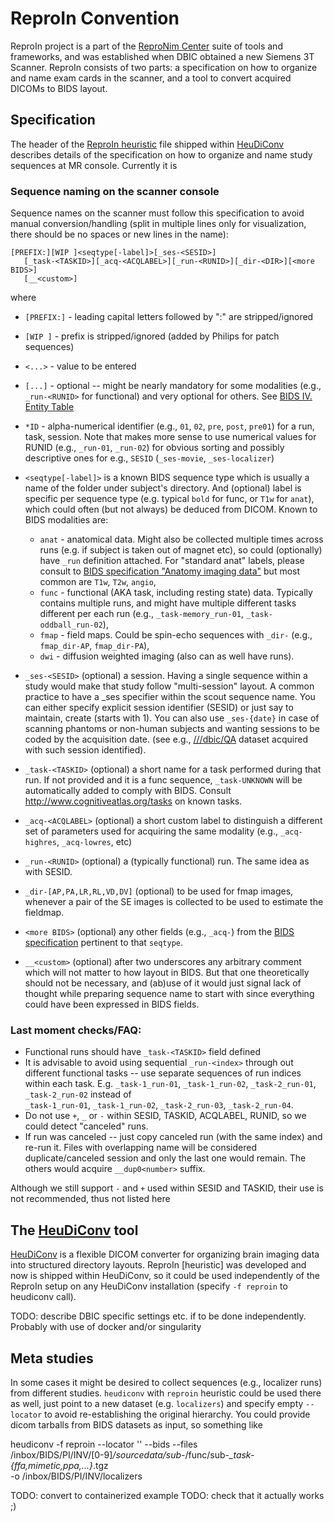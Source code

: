 # ReproIn Convention

ReproIn project is a part of the [ReproNim Center](http://ReproNim.org)
suite of tools and frameworks, and was established when DBIC obtained a new
Siemens 3T Scanner.   ReproIn consists of two parts: a specification on how to 
organize and name exam cards in the scanner, and a tool to convert acquired
DICOMs to BIDS layout.


## Specification

The header of the [ReproIn heuristic] file shipped within [HeuDiConv] describes details of the
specification on how to organize and name study sequences at MR console.  Currently it is

### Sequence naming on the scanner console

Sequence names on the scanner must follow this specification to avoid manual
conversion/handling (split in multiple lines only for visualization, there 
should be no spaces or new lines in the name):

    [PREFIX:][WIP ]<seqtype[-label]>[_ses-<SESID>]
       [_task-<TASKID>][_acq-<ACQLABEL>][_run-<RUNID>][_dir-<DIR>][<more BIDS>]
       [__<custom>]

where

 - `[PREFIX:]` - leading capital letters followed by ":" are stripped/ignored
 - `[WIP ]` - prefix is stripped/ignored (added by Philips for patch sequences)
 - `<...>` - value to be entered
 - `[...]` - optional -- might be nearly mandatory for some modalities (e.g.,
         `_run-<RUNID>` for functional) and very optional for others. 
         See [BIDS IV. Entity Table](https://bids-specification.readthedocs.io/en/stable/99-appendices/04-entity-table.html)
 - `*ID` - alpha-numerical identifier (e.g., `01`, `02`, `pre`, `post`, `pre01`)
       for a run, task, session. Note that makes more sense to use numerical 
       values for RUNID (e.g., `_run-01`, `_run-02`) for obvious sorting and possibly
       descriptive ones for e.g., `SESID` (`_ses-movie`, `_ses-localizer`)


- `<seqtype[-label]>`
   is a known BIDS sequence type which is usually a name of the folder under
   subject's directory. And (optional) label is specific per sequence type
   (e.g. typical `bold` for func, or `T1w` for `anat`), which could often
   (but not always) be deduced from DICOM. Known to BIDS modalities are:

   - `anat` - anatomical data.  Might also be collected multiple times across
            runs (e.g. if subject is taken out of magnet etc), so could
            (optionally) have `_run` definition attached. For "standard anat"
            labels, please consult to [BIDS specification "Anatomy imaging data"]
            but most common are `T1w`, `T2w`, `angio`,
   - `func` - functional (AKA task, including resting state) data.
            Typically contains multiple runs, and might have multiple different
            tasks different per each run
            (e.g., `_task-memory_run-01`, `_task-oddball_run-02`),
   - `fmap` - field maps. Could be spin-echo sequences with `_dir-`
            (e.g., `fmap_dir-AP`, `fmap_dir-PA`),
   - `dwi`  - diffusion weighted imaging (also can as well have runs).

- `_ses-<SESID>` (optional)
    a session.  Having a single sequence within a study would make that study
    follow "multi-session" layout. A common practice to have a _ses specifier
    within the scout sequence name. You can either specify explicit session
    identifier (SESID) or just say to maintain, create (starts with 1).
    You can also use `_ses-{date}` in case of scanning phantoms or non-human
    subjects and wanting sessions to be coded by the acquisition date.
    (see e.g., [///dbic/QA] dataset acquired with such session identified).

- `_task-<TASKID>` (optional)
    a short name for a task performed during that run.  If not provided and it
    is a func sequence, `_task-UNKNOWN` will be automatically added to comply with
    BIDS. Consult http://www.cognitiveatlas.org/tasks on known tasks.

- `_acq-<ACQLABEL>` (optional)
    a short custom label to distinguish a different set of parameters used for
    acquiring the same modality (e.g., `_acq-highres`, `_acq-lowres`, etc)

- `_run-<RUNID>` (optional)
    a (typically functional) run. The same idea as with SESID.

- `_dir-[AP,PA,LR,RL,VD,DV]` (optional)
    to be used for fmap images, whenever a pair of the SE images is collected
    to be used to estimate the fieldmap.

- `<more BIDS>` (optional)
    any other fields (e.g., `_acq-`) from the [BIDS specification] pertinent
    to that `seqtype`.

- `__<custom>` (optional)
  after two underscores any arbitrary comment which will not matter to how
  layout in BIDS. But that one theoretically should not be necessary,
  and (ab)use of it would just signal lack of thought while preparing sequence
  name to start with since everything could have been expressed in BIDS fields.

### Last moment checks/FAQ:

- Functional runs should have `_task-<TASKID>` field defined
- It is advisable to avoid using sequential `_run-<index>` through out different
  functional tasks -- use separate sequences of run indices within each task. E.g.
  `_task-1_run-01`, `_task-1_run-02`, `_task-2_run-01`, `_task-2_run-02` instead of  
  `_task-1_run-01`, `_task-1_run-02`, `_task-2_run-03`, `_task-2_run-04`.  
- Do not use `+`, `_` or `-` within SESID, TASKID, ACQLABEL, RUNID,  so we
  could detect "canceled" runs.
- If run was canceled -- just copy canceled run (with the same index) and re-run
  it. Files with overlapping name will be considered duplicate/canceled session
  and only the last one would remain.  The others would acquire
  `__dup0<number>`  suffix.

Although we still support `-` and `+` used within SESID and TASKID, their use is
not recommended, thus not listed here

[BIDS specification]: https://bids-specification.readthedocs.io
[BIDS specification "Anatomy imaging data"]: https://bids-specification.readthedocs.io/en/stable/04-modality-specific-files/01-magnetic-resonance-imaging-data.html#anatomy-imaging-data
[///dbic/QA]: http://datasets.datalad.org/?dir=/dbic/QA

## The [HeuDiConv] tool

[HeuDiConv] is 
  a flexible DICOM converter for organizing brain imaging data into structured
  directory layouts.
  ReproIn [heuristic] was developed and now is shipped within HeuDiConv,
  so it could be used independently of the ReproIn setup on any HeuDiConv
  installation (specify `-f reproin` to heudiconv call).

TODO: describe DBIC specific settings etc. if to be done independently.
Probably with use of docker and/or singularity

[HeuDiConv]: https://github.com/nipy/heudiconv
[DataLad]: http://datalad.org
[ReproIn heuristic]: https://github.com/nipy/heudiconv/blob/master/heudiconv/heuristics/reproin.py
[specification]: https://github.com/nipy/heudiconv/blob/master/heudiconv/heuristics/reproin.py
[heudiconv-monitor]: https://github.com/nipy/heudiconv/blob/master/heudiconv/cli/monitor.py
[DBIC]: http://dbic.dartmouth.edu
[///dbic/QA]: http://datasets.datalad.org/?dir=/dbic/QA


## Meta studies

In some cases it might be desired to collect sequences (e.g., localizer runs) from
different studies.  `heudiconv` with `reproin` heuristic could be used there as well,
just point to a new dataset (e.g. `localizers`) and specify empty `--locator` to avoid
re-establishing the original hierarchy.  You could provide dicom tarballs from BIDS
datasets as input, so something like

  heudiconv -f reproin --locator '' --bids --files \
    /inbox/BIDS/PI/INV/[0-9]*/sourcedata/sub-*/func/sub-*_task-{ffa,mimetic,ppa,...}*.tgz \
    -o /inbox/BIDS/PI/INV/localizers
  
TODO: convert to containerized example
TODO: check that it actually works ;)